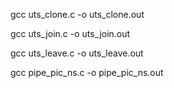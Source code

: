 
gcc uts_clone.c -o uts_clone.out

gcc uts_join.c -o uts_join.out

gcc uts_leave.c -o uts_leave.out

gcc pipe_pic_ns.c -o pipe_pic_ns.out
